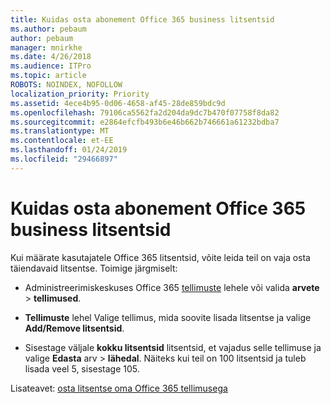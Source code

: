 ```yaml
---
title: Kuidas osta abonement Office 365 business litsentsid
ms.author: pebaum
author: pebaum
manager: mnirkhe
ms.date: 4/26/2018
ms.audience: ITPro
ms.topic: article
ROBOTS: NOINDEX, NOFOLLOW
localization_priority: Priority
ms.assetid: 4ece4b95-0d06-4658-af45-28de859bdc9d
ms.openlocfilehash: 79106ca5562fa2d204da9dc7b470f07758f8da82
ms.sourcegitcommit: e2864efcfb493b6e46b662b746661a61232bdba7
ms.translationtype: MT
ms.contentlocale: et-EE
ms.lasthandoff: 01/24/2019
ms.locfileid: "29466897"
---
```

# <a name="how-to-buy-licenses-for-your-office-365-business-subscription"></a>Kuidas osta abonement Office 365 business litsentsid

Kui määrate kasutajatele Office 365 litsentsid, võite leida teil on vaja osta täiendavaid litsentse. Toimige järgmiselt:
  
- Administreerimiskeskuses Office 365 [tellimuste]( https://go.microsoft.com/fwlink/p/?linkid=842054) lehele või valida **arvete** \> **tellimused**.
    
- **Tellimuste** lehel Valige tellimus, mida soovite lisada litsentse ja valige **Add/Remove litsentsid**.
    
- Sisestage väljale **kokku litsentsid** litsentsid, et vajadus selle tellimuse ja valige **Edasta** arv \> **lähedal**. Näiteks kui teil on 100 litsentsid ja tuleb lisada veel 5, sisestage 105.
    
Lisateavet: [osta litsentse oma Office 365 tellimusega](https://support.office.com/article/36081d8d-b3fa-4948-8c34-e217bba825e1)
  


